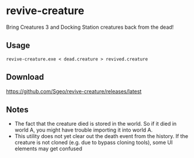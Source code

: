 # revive-creature
Bring Creatures 3 and Docking Station creatures back from the dead!

## Usage
`revive-creature.exe < dead.creature > revived.creature`

## Download

https://github.com/Sgeo/revive-creature/releases/latest

## Notes
* The fact that the creature died is stored in the world. So if it died in world A, you might have trouble importing it into world A.
* This utility does not yet clear out the death event from the history. If the creature is not cloned (e.g. due to bypass cloning tools), some UI elements may get confused
